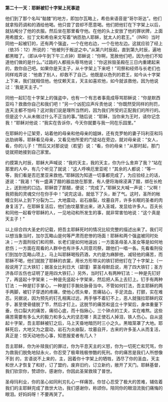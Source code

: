 **第二十一天：耶稣被钉十字架上死事迹**

他们到了那个名叫“骷髅”的地方，即加尔瓦略上，希伯来语音是“哥尔哥达”。他们就拿殁药调和的酒给他喝。他只尝了尝却不愿意喝。他们把他钉在下字架上以后，就拈阄分了他的衣服。然后坐在那里看守他。在他的头上安放了他的罪状牌，上面用希腊文、拉丁文和希伯来文写着“纳匝肋人耶稣，犹太人的君王。”（INRI）当时同他一起被钉的，还有两个强盗，一个在他右边，一个在他左边。这就应验了经上（依35：12）所说的：“他被列于叛逆之中。”从第六时辰起，直到第九时辰，遍地都黑暗了。（即从中午到下午三点钟）耶稣说：“你啊，宽赦他们吧，因为他们不知道他们做的是什么。”过路的人都摇头辱骂他说：“你这拆毁圣殿在三日内重建起来的，救你自己吧。如果你是天主子，从十字架上下来吧！”司祭和经师与长老们也同样戏弄说：“他救了别人，却救不了自己。他既是以色列的君王，如今从十字架上下来，我们就相信他。他仗赖天主，天主如喜欢他，如今就该救他，因为他说过：‘我是天主子。’”

同他一起钉在十字架上的强盗中，也有一个有志者事竟成辱骂耶稣说：“你是默西亚吗？救救你自己和我们吧！”另一个凶犯应声斥责他说：“你既然受同样的刑罚，连天主都不怕吗？这对我们说是理所当然的，因为我们所受的正配我们的所行的。但是这个人从未做过什么不正当的事。”随后说：“耶稣，当你来为王时，请你记念我！”耶稣对他说：“我实在告诉你，今天你就要与我一同在乐园里。”

在耶稣的十辽架旁，站着他的母亲和他母亲的姐妹，还有克罗帕的妻子玛利亚和玛达肋纳等。耶稣看见母亲，又看见他所爱的门徒站在旁边，就对母亲说：“女人，看，你的儿子！”然后又对那说徒（若望）说：“看，你的母亲！”从那时起，那门徒就把她接到自己家里。

约摸第九时辰，耶稣大声喊说：“我的天主，我的天主，你为什么舍弃了我？”站在那里的人中，有几个听见了就说：“这人呼唤厄里亚呢！”其余的人都说：“等一等，我们看是否厄里亚来救他。”耶稣因为知道一切事都完成了，为应验经上的话，遂说：“我渴！”有一盛满了醋的器皿放在那里，有人便将海绵浸满了醋，绑在长枪上，送到他的口边。耶稣尝了那醋，便说：“完成了。”耶稣又大喊一声说：“父啊！我把我的灵魂交付在你手中！”说完这话，就低下了头，断了气。这时，圣所的帐幔立刻从上到下分裂为二。大地震动，岩石崩裂，坟墓自开，许多长眠的圣者的肉身复活了。在耶稣复活后，他们由坟墓里出来，进入圣城，发显给许多人。百夫长和同他一起看守耶稣的人，一见地动和所发生的事，就非常害怕地说：“这个真是天主子！”

以上综合四大圣史的记载，把吾主耶稣死时的情况比较完整的描述出来了。我们可以想当象当时，加尔瓦略山是何等严肃而悲惨的场面！耶稣和两个强盗被同时处决；一方面刑役们和司祭、长老们是如何地逞凶；一方面圣母圣人圣女等是如何地悲伤；一方面在观看的人群中也有许多人同意司祭，跟他们一唱一各。先看看刑役们到加尔瓦略山项上，马上叫耶稣喝殁药酒，大约是为麻醉他，减轻他的痛苦，而耶稣不喝，他们就脱了耶稣的衣裳，用长方形带尖的铁钉把他钉在了十字架上（一般说用了三大铁钉；据圣女比利日大（碧瑾）蒙圣母默启说，用了四大铁钉；圣方济各印五伤也证明了是用四大铁钉。）另外，当时钉人有两种钉法：一种是先钉好了，再竖起十字架来；一种是先竖起十字架来，然后把人系上去钉上。钉手有两种钉法：一种是钉手掌心，一种是钉手腕处脉骨当中。不管如何钉法，吾主耶稣的两手两脚，被钉子穿透的疼痛，使他心慌头晕，苦痛钻心，手足流血，打颤，实在难忍。另据说，因为预先的钉孔相离过远，两手够不着钉不上，恶人就强拉耶稣的双手，甚至使骨缝脱了节，然后才钉上。这脱节的痛苦和竖立十字架后，身体重量下垂，伤口裂大的痛苦，痛彻心底，而十指揪心，三个钟点的工夫，实在难熬。这些痛苦需要有多么大的毅力和多么大的坚忍哪！真正使石人掉泪，铁人伤心。自从竖起十字架，吾主耶稣被钉之后，马上天昏地暗历时三小之久。黑暗笼罩了大地。耶稣死后，大地又为之震动，岩石为炎崩裂，坟墓自开，古来的许多圣人从而复活，真正是：惊天动地伤心事，知恩报爱者有几人？

吾主耶稣，你为补赎我们的罪过，你为平息天主的义怒，你为一切死亡和咒骂，你为救我们脱免地狱永火，你忍受了极卑贱极惨酷的死刑。你的痛苦是我们人所想像不到 的，言语说不上来的，主，因着你十字架上的牺牲，洒尽了你的圣血，天主和世人才恢复了和好，订了盟约，废弃旧约，订立新约，敞开了天门。耶稣基督，我们钦崇你，赞颂你，感谢你，你因此圣架救赎了普世。

圣母玛利业，你的圣心如同利刃扎心一样痛苦。你甘心忍受了极大的苦难，辅佐着我们的主耶稣完成了救世大功，我们感谢你，称颂你。陪同你的眼泪流我们痛悔的眼泪。好妈妈呀！不要再哭了。